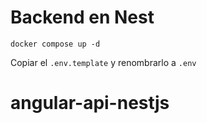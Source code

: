 
# Backend en Nest

```
docker compose up -d
```

Copiar el ```.env.template``` y renombrarlo a ```.env```



# angular-api-nestjs
